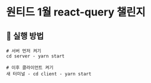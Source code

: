 # 원티드 1월 react-query 챌린지

## 🥏 실행 방법
```
# 서버 먼저 켜기
cd server - yarn start

# 이후 클라이언트 켜기
새 터미널 - cd client - yarn start
```
